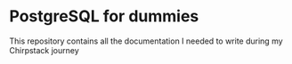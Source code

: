 # PostgreSQL for dummies
This repository contains all the documentation I needed to write during my Chirpstack journey
